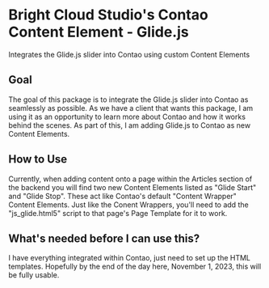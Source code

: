 # Bright Cloud Studio's Contao Content Element - Glide.js
Integrates the Glide.js slider into Contao using custom Content Elements


## Goal
The goal of this package is to integrate the Glide.js slider into Contao as seamlessly as possible. As we have a client that wants this package, I am using it as an opportunity to learn more about Contao and how it works behind the scenes. As part of this, I am adding Glide.js to Contao as new Content Elements.

## How to Use
Currently, when adding content onto a page within the Articles section of the backend you will find two new Content Elements listed as "Glide Start" and "Glide Stop". These act like Contao's default "Content Wrapper" Content Elements. Just like the Conent Wrappers, you'll need to add the "js_glide.html5" script to that page's Page Template for it to work.

## What's needed before I can use this?
I have everything integrated within Contao, just need to set up the HTML templates. Hopefully by the end of the day here, November 1, 2023, this will be fully usable.
